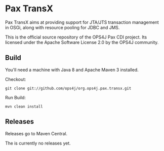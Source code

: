 Pax TransX
==========

Pax TransX aims at providing support for JTA/JTS transaction management in OSGi, along with resource pooling for JDBC and JMS.

This is the official source repository of the OPS4J Pax CDI project.
Its licensed under the Apache Software License 2.0 by the OPS4J community.

## Build

You'll need a machine with Java 8 and Apache Maven 3 installed.

Checkout:

    git clone git://github.com/ops4j/org.ops4j.pax.transx.git

Run Build:

    mvn clean install


## Releases

Releases go to Maven Central.

The is currently no releases yet.
